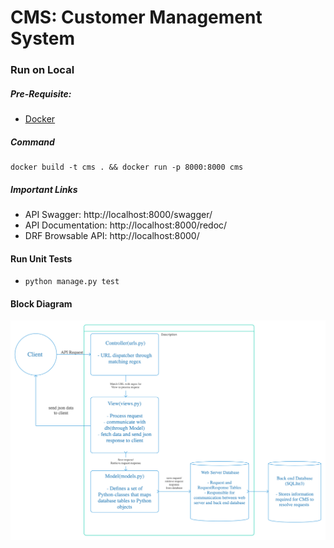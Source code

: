 # CMS: Customer Management System

### Run on Local
##### Pre-Requisite:
* [Docker](https://docs.docker.com/engine/install/)

##### Command
```
docker build -t cms . && docker run -p 8000:8000 cms
```
##### Important Links
* API Swagger: http://localhost:8000/swagger/
* API Documentation: http://localhost:8000/redoc/
* DRF Browsable API: http://localhost:8000/


#### Run Unit Tests
* ```python manage.py test```

#### Block Diagram
![block_diagram](https://github.com/rupesh2192/cms/blob/master/Django.png)
